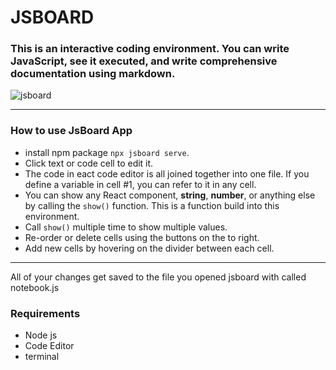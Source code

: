 # JSBOARD

### This is an interactive coding environment. You can write JavaScript, see it executed, and write comprehensive documentation using markdown.
![jsboard](https://user-images.githubusercontent.com/36708180/135358689-6f4e6c8b-cefe-481b-9117-6d4243b81f7a.png)

---

### How to use JsBoard App
- install npm package `npx jsboard serve`.
- Click text or code cell to edit it.
- The code in eact code editor is all joined together into one file. If you define a variable in cell #1, you can refer to it in any cell.
- You can show any React component, **string**, **number**, or anything else by calling the `show()` function. This is a function build into this environment.
- Call `show()` multiple time to show multiple values.
- Re-order or delete cells using the buttons on the to right.
- Add new cells by hovering on the divider between each cell.

---

All of your changes get saved to the file you opened jsboard with called notebook.js

### Requirements
- Node js
- Code Editor
- terminal 
